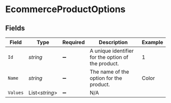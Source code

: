 # EcommerceProductOptions


## Fields

| Field                                              | Type                                               | Required                                           | Description                                        | Example                                            |
| -------------------------------------------------- | -------------------------------------------------- | -------------------------------------------------- | -------------------------------------------------- | -------------------------------------------------- |
| `Id`                                               | *string*                                           | :heavy_minus_sign:                                 | A unique identifier for the option of the product. | 1                                                  |
| `Name`                                             | *string*                                           | :heavy_minus_sign:                                 | The name of the option for the product.            | Color                                              |
| `Values`                                           | List<*string*>                                     | :heavy_minus_sign:                                 | N/A                                                |                                                    |